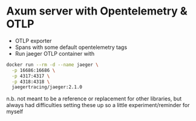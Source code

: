 # Axum server with Opentelemetry & OTLP

- OTLP exporter
- Spans with some default opentelemetry tags
- Run jaeger OTLP container with
```bash
docker run --rm -d --name jaeger \
  -p 16686:16686 \
  -p 4317:4317 \
  -p 4318:4318 \
  jaegertracing/jaeger:2.1.0
```

n.b. not meant to be a reference or replacement for other libraries, but always had difficulties setting these up so a little experiment/reminder for myself
